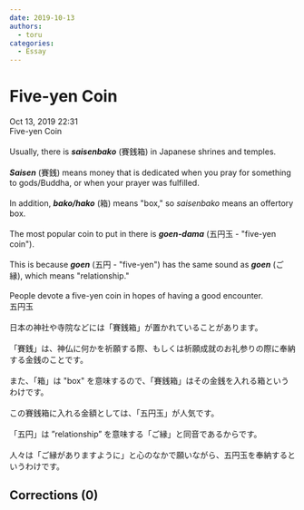 ```yaml
---
date: 2019-10-13
authors:
  - toru
categories:
  - Essay
---
```


<h1 id="subject_show">Five-yen Coin</h1>
<div class="date">Oct 13, 2019 22:31</div>
<div id="post"><div id="body_show_ori">
Five-yen Coin<br/><br/>Usually, there is <strong><em>saisenbako</em></strong> (賽銭箱) in Japanese shrines and temples.<br/><br/><strong><em>Saisen</em></strong> (賽銭) means money that is dedicated when you pray for something to gods/Buddha, or when your prayer was fulfilled.<br/><br/>In addition, <strong><em>bako/hako</em></strong> (箱) means "box," so <em>saisenbako</em> means an offertory box.<br/><br/>The most popular coin to put in there is <strong><em>goen-dama</em></strong> (五円玉 - "five-yen coin").<br/><br/>This is because <strong><em>goen</em></strong> (五円 - "five-yen") has the same sound as <strong><em>goen</em></strong> (ご縁), which means "relationship."<br/><br/>People devote a five-yen coin in hopes of having a good encounter.
</div></div>

<!-- more -->

<div id="post_ja"><div id="body_show_mo">
五円玉<br/><br/>日本の神社や寺院などには「賽銭箱」が置かれていることがあります。<br/><br/>「賽銭」は、神仏に何かを祈願する際、もしくは祈願成就のお礼参りの際に奉納する金銭のことです。<br/><br/>また、「箱」は "box" を意味するので、「賽銭箱」はその金銭を入れる箱というわけです。<br/><br/>この賽銭箱に入れる金額としては、「五円玉」が人気です。<br/><br/>「五円」は ”relationship” を意味する「ご縁」と同音であるからです。<br/><br/>人々は「ご縁がありますように」と心のなかで願いながら、五円玉を奉納するというわけです。
</div></div>

## Corrections (0)
